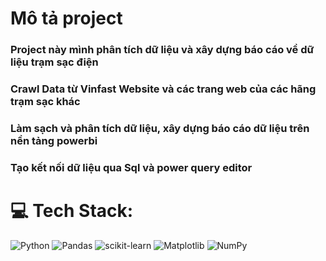 # Mô tả project
### Project này mình phân tích dữ liệu và xây dựng báo cáo về dữ liệu trạm sạc điện
### Crawl Data từ Vinfast Website và các trang web của các hãng trạm sạc khác
### Làm sạch và phân tích dữ liệu, xây dựng báo cáo dữ liệu trên nền tảng powerbi
### Tạo kết nối dữ liệu qua Sql và power query editor


# 💻 Tech Stack:
![Python](https://img.shields.io/badge/python-3670A0?style=for-the-badge&logo=python&logoColor=ffdd54) ![Pandas](https://img.shields.io/badge/pandas-%23150458.svg?style=for-the-badge&logo=pandas&logoColor=white) ![scikit-learn](https://img.shields.io/badge/scikit--learn-%23F7931E.svg?style=for-the-badge&logo=scikit-learn&logoColor=white) ![Matplotlib](https://img.shields.io/badge/Matplotlib-%23ffffff.svg?style=for-the-badge&logo=Matplotlib&logoColor=black) ![NumPy](https://img.shields.io/badge/numpy-%23013243.svg?style=for-the-badge&logo=numpy&logoColor=white)
